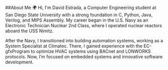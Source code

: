 ##About Me 🌍
Hi, I'm David Estrada, a Computer Engineering student at San Diego State University with a strong foundation in C, Python, Java, Verilog, and MIPS Assembly. My career began in the U.S. Navy as an Electronic Technician Nuclear 2nd Class, where I operated nuclear reactors aboard the USS Nimitz.

After the Navy, I transitioned into building automation systems, working as a System Specialist at Climatec. There, I gained experience with the EC-gfxProgram to optimize HVAC systems using BACnet and LONWORKS protocols. Now, I’m focused on embedded systems and innovative software development.



